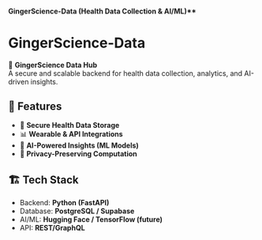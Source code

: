 
#### GingerScience-Data (Health Data Collection & AI/ML)**
# GingerScience-Data

🔬 **GingerScience Data Hub**  
A secure and scalable backend for health data collection, analytics, and AI-driven insights.

## 🌟 Features
- 🏥 **Secure Health Data Storage**
- 📊 **Wearable & API Integrations**
- 🧠 **AI-Powered Insights (ML Models)**
- 🔐 **Privacy-Preserving Computation**

## 🏗 Tech Stack
- Backend: **Python (FastAPI)**
- Database: **PostgreSQL / Supabase**
- AI/ML: **Hugging Face / TensorFlow (future)**
- API: **REST/GraphQL**
